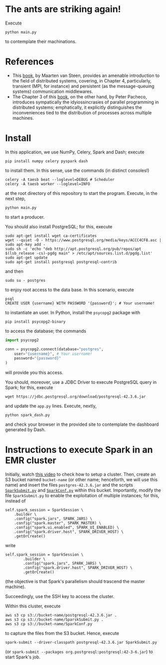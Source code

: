 # The ants are striking again! 

Execute 

``` 
python main.py 
``` 

to contemplate their machinations. 

# References 

+ This [book](https://www.distributed-systems.net/index.php/books/ds3/), by Maarten van Steen, provides an amenable introduction to the field of distributed systems, covering, in Chapter 4, particularly, transient (MPI, for instance) and persistent (as the message-queuing systems) communication middlewares. 
+ The Chapter 3 of this [book](https://www.cs.usfca.edu/~peter/ipp2/index.html), on the other hand, by Peter Pacheco, introduces sympatically the idyiossincrasies of parallel programming in distributed systems; emphatically, it explicitly distinguishes the inconveniences tied to the distribution of processes across multiple machines. 

# Install 

In this application, we use NumPy, Celery, Spark and Dash; execute 

``` 
pip install numpy celery pyspark dash
``` 

to install them. In this sense, use the commands (in distinct consoles!) 

``` 
celery -A taesb beat --loglevel=DEBUG # Scheduler 
celery -A taesb worker --loglevel=INFO 
``` 

at the root directory of this repository to start the program. Execute, in the next step, 

``` 
python main.py 
``` 

to start a producer. 

You should also install PostgreSQL; for this, execute 

``` 
sudo apt-get install wget ca-certificates
wget --quiet -O - https://www.postgresql.org/media/keys/ACCC4CF8.asc | sudo apt-key add -
sudo sh -c 'echo "deb http://apt.postgresql.org/pub/repos/apt $(lsb_release -cs)-pgdg main" > /etc/apt/sources.list.d/pgdg.list'
sudo apt-get update
sudo apt-get install postgresql postgresql-contrib
``` 

and then 

``` 
sudo su - postgres
``` 

to enjoy root access to the data base. In this scenario, execute 

``` 
psql
CREATE USER {username} WITH PASSWORD '{password}'; # Your username! 
``` 

to instantiate an user. In Python, install the `psycopg2` package with 

``` 
pip install psycopg2-binary
``` 

to access the database; the commands 

```py 
import psycopg2 

conn = psycopg2.connect(database="postgres", 
	user="{username}", # Your username! 
	password="{password}" 
) 
``` 
	
will provide you this access. 

You should, moreover, use a JDBC Driver to execute PostgreSQL query in Spark; for this, execute 

``` 
wget https://jdbc.postgresql.org/download/postgresql-42.3.6.jar 
``` 

and update the `app.py` lines. Execute, nextly, 

``` 
python spark_dash.py 
``` 

and check your browser in the provided site to contemplate the dashboard generated by Dash. 

# Instructions to execute Spark in an EMR cluster 

Initially, watch [this video](https://www.youtube.com/watch?v=r-ig8zpP3EM&pp=ugMICgJwdBABGAE%3D) to check how to setup a cluster. Then, create an S3 bucket named `bucket-name` (or other name; henceforth, we will use this name) and insert the files `postgres-42.3.6.jar` and the scripts [`SparkSubmit.py`](./taesb/utils/SparkSubmit.py) and [`SparkConf.py`](./taesb/SparkConf.py) within this bucket. Importantly, modify the file `SparkSubmit.py` to enable the exploitation of multiple instances; for this, instead of 

```
self.spark_session = SparkSession \
	.builder \
	.config("spark.jars", SPARK_JARS) \
	.config("spark.master", SPARK_MASTER) \
	.config("spark.ui.enabled", SPARK_UI_ENABLED) \
	.config("spark.driver.host", SPARK_DRIVER_HOST) \
	.getOrCreate() 
```

write 

``` 
self.spark_session = SparkSession \
        .builder \
        .config("spark.jars", SPARK_JARS) \
        .config("spark.driver.host", SPARK_DRIVER_HOST) \
        .getOrCreate() 
```

(the objective is that Spark's parallelism should trascend the master machine). 

Succeedingly, use the SSH key to access the cluster. 

Within this cluster, execute 

``` 
aws s3 cp s3://bucket-name/postgresql-42.3.6.jar . 
aws s3 cp s3://bucket-name/SparskSubmit.py . 
aws s3 cp s3://bucket-name/SparkConf.py 
``` 

to capture the files from the S3 bucket. Hence, execute 

``` 
spark-submit --driver-classpath postgresql-42.3.6.jar SparkSubmit.py 
``` 

(or `spark-submit --packages org.postgresql:postgresql:42-3-6.jar`) to start Spark's job. 
